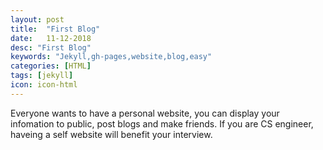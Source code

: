 ```yaml
---
layout: post
title:  "First Blog"
date:   11-12-2018
desc: "First Blog"
keywords: "Jekyll,gh-pages,website,blog,easy"
categories: [HTML]
tags: [jekyll]
icon: icon-html
---
```


Everyone wants to have a personal website, you can display your infomation to public, post blogs and make friends. If you are CS engineer, haveing a self website will benefit your interview.